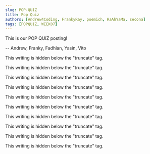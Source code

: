 ```yaml
---
slug: POP-QUIZ
title: Pop Quiz
authors: [Andrew4Coding, FrankyRay, poemich, RaAhYaMa, secona]
tags: [POPQUIZ, WEEK07]
---
```


This is our POP QUIZ posting!

-- Andrew, Franky, Fadhlan, Yasin, Vito

<!--truncate-->

This writing is hidden below the "truncate" tag.

This writing is hidden below the "truncate" tag.

This writing is hidden below the "truncate" tag.

This writing is hidden below the "truncate" tag.

This writing is hidden below the "truncate" tag.

This writing is hidden below the "truncate" tag.

This writing is hidden below the "truncate" tag.

This writing is hidden below the "truncate" tag.

This writing is hidden below the "truncate" tag.

This writing is hidden below the "truncate" tag.
